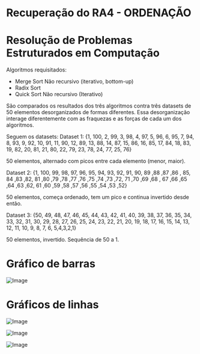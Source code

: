 # Recuperação do RA4 - ORDENAÇÃO
# Resolução de Problemas Estruturados em Computação

Algoritmos requisitados:
- Merge Sort Não recursivo (iterativo, bottom-up)
- Radix Sort
- Quick Sort Não recursivo (Iterativo)

São comparados os resultados dos três algoritmos contra três datasets de 50 elementos desorganizados de formas diferentes.
Essa desorganização interage diferentemente com as fraquezas e as forças de cada um dos algoritmos.

Seguem os datasets:
Dataset 1: {1, 100, 2, 99, 3, 98, 4, 97, 5, 96, 6, 95, 7, 94, 8, 93, 9, 92, 10,
                91, 11, 90, 12, 89, 13, 88, 14, 87, 15, 86, 16, 85, 17, 84, 18,
                83, 19, 82, 20, 81, 21, 80, 22, 79, 23, 78, 24, 77, 25, 76}

50 elementos, alternado com picos entre cada elemento (menor, maior).

Dataset 2: {1, 100, 99, 98, 97, 96, 95, 94, 93, 92, 91, 90, 89 ,88 ,87 ,86 , 85,
                84 ,83 ,82, 81 ,80 ,79 ,78 ,77 ,76 ,75 ,74 ,73 ,72, 71 ,70 ,69 ,68 ,
                67 ,66 ,65 ,64 ,63 ,62, 61 ,60 ,59 ,58 ,57 ,56 ,55 ,54 ,53 ,52}
                
50 elementos, começa ordenado, tem um pico e continua invertido desde então.

Dataset 3: {50, 49, 48, 47, 46, 45, 44, 43, 42, 41, 40, 39, 38, 37, 36, 35, 34,
                33, 32, 31, 30, 29, 28, 27, 26, 25, 24, 23, 22, 21, 20, 19, 18, 17,
                16, 15, 14, 13, 12, 11, 10, 9, 8, 7, 6, 5,4,3,2,1}

50 elementos, invertido. Sequência de 50 a 1.




# Gráfico de barras
![Image](https://github.com/user-attachments/assets/a3530f89-b017-452a-8ee3-ce56362e48ac)

# Gráficos de linhas
![Image](https://github.com/user-attachments/assets/2e06855f-c444-4764-946b-5488e3672d56)

![Image](https://github.com/user-attachments/assets/2100209f-b646-434b-b1a5-94caea51fa9a)

![Image](https://github.com/user-attachments/assets/b6970e4c-268c-4d4b-a245-649f320fc7c3)

